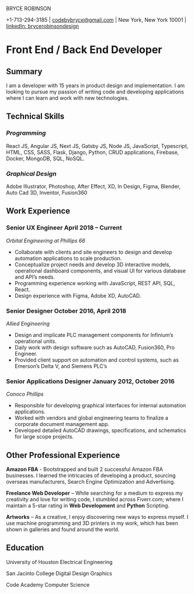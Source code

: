 ﻿BRYCE ROBINSON

+1-713-294-3185 | <codebybryce@gmail.com> | New York, New York 10001 | [linkedIn: brycerobinsondesign](https://www.linkedin.com/in/brycerobinsondesign/)
# Front End / Back End Developer
## Summary
I am a developer with 15 years in product design and implementation. I am looking to pursue my passion of writing code and developing applications where I can learn and work with new technologies.
## Technical Skills                 
### *Programming*
React JS, Angular JS, Next JS, Gatsby JS, Node JS, JavaScript, Typescript, HTML, CSS, SASS, Flask, Django, Python, CRUD applications, Firebase, Docker, MongoDB, SQL, NoSQL.
### *Graphical Design*
Adobe Illustrator, Photoshop, After Effect, XD, In Design, Figma, Blender, Auto Cad 3D, Inventor, Fusion360
## Work Experience
### Senior UX Engineer	April 2018 – Current   
*Orbital Engineering at Phillips 66*

- Collaborate with clients and site engineers to design and develop automation applications to scale production. 
- Conceptualize project needs and develop 3D interactive models, operational dashboard components, and visual UI for various database and API’s needs. 
- Programming experience working with JavaScript, REST API, SQL, React.
- Design experience with Figma, Adobe XD, AutoCAD.
### Senior Designer	October 2016, April 2018
*Allied Engineering*	

- Design and implicate PLC management components for Infinium’s operational units.  
- Daily work with design software such as AutoCAD, Fusion360, Pro Engineer.
- Provided client support on automation and control systems, such as Emerson’s Delta V, and Siemens PLC’s
### Senior Applications Designer	January 2012, October 2016
*Conoco Phillips*											

- Responsible for developing graphical interfaces for internal automation applications. 
- Worked with vendors and global engineering teams to finalize a corporate document management app.
- Developed detailed AutoCAD drawings, specifications, and schematics for large scope projects.
## Other Professional Experience
**Amazon FBA** - Bootstrapped and built 2 successful Amazon FBA businesses.  I learned the intricacies of developing a product, sourcing overseas manufacturers, Search Engine Optimization and Advertising.

**Freelance Web Developer** – While searching for a medium to express my creativity and love for writing code, I stumbled across Fiverr.com; where I maintain a 5-star rating in **Web Development** and **Python** Scripting.

**Artworks** – As a creative, I enjoy discovering new ways to express myself.  I use machine programming and 3D printers in my work, which has been shown in galleries and found around the world.
## Education
University of Houston 	Electrical Engineering

San Jacinto College		Digital Design Graphics

Code Academy 		Computer Science
